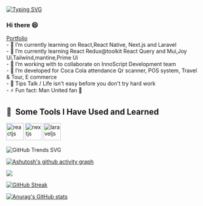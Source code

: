 [![Typing SVG](https://readme-typing-svg.demolab.com/?lines=I+am+a+Full+stack+developer;I+am+Frontend+Developer)](https://git.io/typing-svg)

### Hi there 😄
<a href="https://portfolio-bay-two-61.vercel.app/" target="__blank" >
  Portfolio
</a>
</br>
- 🔭 I’m currently learning on React,React Native, Next.js and Laravel </br>
- 🌱 I’m currently learning React Redux@toolkit React Query and Mui,Joy Ui,Tailwind,mantine,Prime Ui </br>
- 👯 I’m working with to collaborate on InnoScript Development team </br>
- 🤔 I’m developed for Coca Cola attendance Qr scanner, POS system, Travel & Tour, E commerce </br>
- 💬 Tips Talk / Life isn't easy before you don't try hard work </br>
- ⚡ Fun fact: Man United fan 🔴 </br>

<h2> 🚀 &nbsp;Some Tools I Have Used and Learned</h2>
<p align="left">
<img src="https://cdn.jsdelivr.net/gh/devicons/devicon/icons/react/react-original.svg" alt="reactjs" width="45" height="45"/>
<img src="https://cdn.jsdelivr.net/gh/devicons/devicon/icons/nextjs/nextjs-original-wordmark.svg" alt="nextjs"
width="45" height="45"/>
<img src="https://cdn.jsdelivr.net/gh/devicons/devicon/icons/laravel.svg" alt="laraveljs"
width="45" height="45"/>

![GitHub Trends SVG](https://api.githubtrends.io/user/svg/ShinKhantXoX/repos?time_range=one_year&group=other&loc_metric=changed&theme=dark)

[![Ashutosh's github activity graph](https://github-readme-activity-graph.vercel.app/graph?username=ShinKhantXoX&theme=rogue)](https://github.com/ashutosh00710/github-readme-activity-graph)

![](https://komarev.com/ghpvc/?username=ShinKhantXoX)

[![GitHub Streak](https://streak-stats.demolab.com/?user=ShinKhantXoX&theme=highcontrast&locale=my&card_width=450)](https://git.io/streak-stats)

[![Anurag's GitHub stats](https://github-readme-stats.vercel.app/api?username=ShinKhantXoX&theme=blue-green)](https://github.com/anuraghazra/github-readme-stats)
